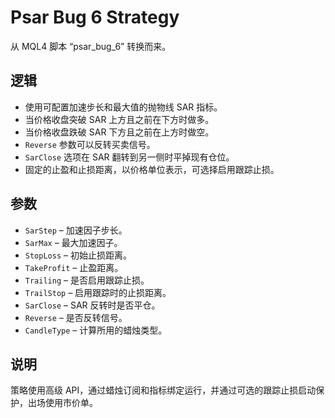 # Psar Bug 6 Strategy

从 MQL4 脚本 “psar_bug_6” 转换而来。

## 逻辑
- 使用可配置加速步长和最大值的抛物线 SAR 指标。
- 当价格收盘突破 SAR 上方且之前在下方时做多。
- 当价格收盘跌破 SAR 下方且之前在上方时做空。
- `Reverse` 参数可以反转买卖信号。
- `SarClose` 选项在 SAR 翻转到另一侧时平掉现有仓位。
- 固定的止盈和止损距离，以价格单位表示，可选择启用跟踪止损。

## 参数
- `SarStep` – 加速因子步长。
- `SarMax` – 最大加速因子。
- `StopLoss` – 初始止损距离。
- `TakeProfit` – 止盈距离。
- `Trailing` – 是否启用跟踪止损。
- `TrailStop` – 启用跟踪时的止损距离。
- `SarClose` – SAR 反转时是否平仓。
- `Reverse` – 是否反转信号。
- `CandleType` – 计算所用的蜡烛类型。

## 说明
策略使用高级 API，通过蜡烛订阅和指标绑定运行，并通过可选的跟踪止损启动保护，出场使用市价单。
